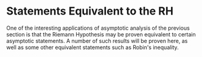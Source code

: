 # Statements Equivalent to the RH

One of the interesting applications of asymptotic analysis of the previous section is that the Riemann Hypothesis may be proven equivalent to certain asymptotic statements. A number of such results will be proven here, as well as some other equivalent statements such as Robin's inequality.
